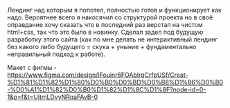 Лендинг над которым я попотел, полностью готов и функционирует как надо. Вероятнее всего я накосячил со структурой проекта но в своё оправдание хочу сказать что в последний раз верстал на чистом html+css, так что это было в новинку. 
Сделал задел под будущую разработку этого сайта (как по мне делать не интерактивный лендинг без какого либо будущего = скука + уныние + фундаментально неправильный подход к работе).

Макет с фигмы - https://www.figma.com/design/IFouinr6FOAblrqCrfpUSf/Creat-%D1%81%D1%82%D1%80%D0%B0%D0%BD%D0%B8%D1%86%D0%B0-%D0%A1%D1%82%D0%B0%D1%82%D1%8C%D1%8F?node-id=0-1&p=f&t=UjtmLDvyNRqaFAvB-0
